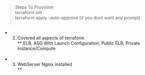 > Steps To Provision <br /> 
terraform init <br />
terraform apply -auto-approve (if you dont want any prompt) <br /> <br />

- 2. Covered all aspects of terraform <br /> **
ELB, ASG With Launch Configuration, Public ELB, Private Instance/Compute <br /> <br />

- 3. WebServer Nginx installed <br /> **